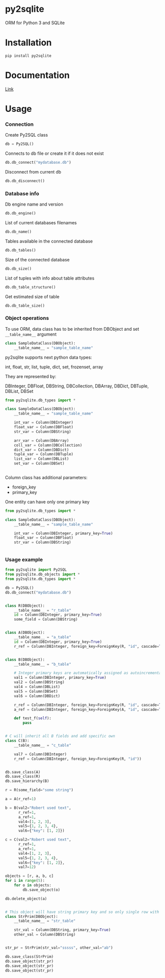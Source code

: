 # py2sqlite
ORM for Python 3 and SQLite 


# Installation
```
pip install py2sqlite
```


# Documentation 

<a href="docs/py2sqlite.html">Link</a>

# Usage

### Connection

Create Py2SQL class
```python
db = Py2SQL()
```

Connects to db file or create it if it does not exist
```python
db.db_connect("mydatabase.db")
```

Disconnect from current db
```python
db.db_disconnect()
```


### Database info

Db engine name and version
```python
db.db_engine()
```

List of current databases filenames
```python
db.db_name()
```

Tables available in the connected database
```python
db.db_tables()
```

Size of the connected database
```python
db.db_size()
```

List of tuples with info about table attributes
```python
db.db_table_structure()

```

Get estimated size of table
```python
db.db_table_size()
```

### Object operations

To use ORM, data class has to be inherited from DBObject and set ```__table_name__``` argument

```python
class SampleDataClass(DBObject):
    __table_name__ = "sample_table_name"
```

py2sqlite supports next python data types:

int, float, str, list, tuple, dict, set, frozenset, array

They are represented by:

DBInteger, DBFloat, DBString, DBCollection, DBArray, DBDict, DBTuple, DBList, DBSet

```python
from py2sqlite.db_types import *

class SampleDataClass(DBObject):
    __table_name__ = "sample_table_name"

    int_var = Column(DBInteger)
    float_var = Column(DBFloat)
    str_var = Column(DBString)

    arr_var = Column(DBArray)
    coll_var = Column(DBCollection)
    dict_var = Column(DBDict)
    tuple_var = Column(DBTuple)
    list_var = Column(DBList)
    set_var = Column(DBSet)
    
```

Column class has additional parameters:
- foreign_key
- primary_key

One entity can have only one primary key

```python
from py2sqlite.db_types import *

class SampleDataClass(DBObject):
    __table_name__ = "sample_table_name"

    int_var = Column(DBInteger, primary_key=True)
    float_var = Column(DBFloat)
    str_var = Column(DBString)
    
```

### Usage example

```python
from py2sqlite import Py2SQL
from py2sqlite.db_objects import *
from py2sqlite.db_types import *

db = Py2SQL()
db.db_connect("mydatabase.db")


class R(DBObject):
    __table_name__ = "r_table"
    id = Column(DBInteger, primary_key=True)
    some_field = Column(DBString)


class A(DBObject):
    __table_name__ = "a_table"
    id = Column(DBInteger, primary_key=True)
    r_ref = Column(DBInteger, foreign_key=ForeignKey(R, "id", cascade=True))


class B(DBObject):
    __table_name__ = "b_table"

    # Integer primary keys are automatically assigned as autoincremental values
    val1 = Column(DBInteger, primary_key=True)
    val2 = Column(DBString)
    val4 = Column(DBList)
    val5 = Column(DBSet)
    val6 = Column(DBDict)

    r_ref = Column(DBInteger, foreign_key=ForeignKey(R, "id", cascade=True))
    a_ref = Column(DBInteger, foreign_key=ForeignKey(A, "id", cascade=True))

    def test_f(self):
        pass


# C will inherit all B fields and add specific own
class C(B):
    __table_name__ = "c_table"

    val7 = Column(DBInteger)
    r_ref = Column(DBInteger, foreign_key=ForeignKey(R, "id"))


db.save_class(A)
db.save_class(R)
db.save_hierarchy(B)

r = R(some_field="some string")

a = A(r_ref=1)

b = B(val2="Robert used text",
      r_ref=1,
      a_ref=1,
      val4=[1, 2, 3],
      val5={1, 2, 3, 4},
      val6={"key": [1, 2]})

c = C(val2="Robert used text",
      r_ref=1,
      a_ref=1,
      val4=[1, 2, 3],
      val5={1, 2, 3, 4},
      val6={"key": [1, 2]},
      val7=12)

objects = [r, a, b, c]
for i in range(5):
    for o in objects:
        db.save_object(o)

db.delete_object(a)


# This object will have string primary key and so only single row with equal pk will exist
class StrPrim(DBObject):
    __table_name__ = "str_table"

    str_val = Column(DBString, primary_key=True)
    other_val = Column(DBString)


str_pr = StrPrim(str_val="sssss", other_val="ab")

db.save_class(StrPrim)
db.save_object(str_pr)
db.save_object(str_pr)
db.save_object(str_pr)
```
